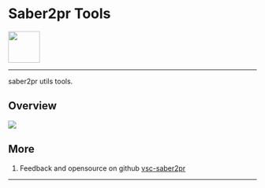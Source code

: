 # Saber2pr Tools

<img height="64px" src="https://cdn.jsdelivr.net/gh/saber2pr/MyWeb@master/resource/image/vsc-saber2pr-logo.png" />

---

saber2pr utils tools.

## Overview

![](https://cdn.jsdelivr.net/gh/saber2pr/MyWeb@master/resource/image/220130-vsc-saber2pr-menu.png)

## More

1. Feedback and opensource on github [vsc-saber2pr](https://github.com/Saber2pr/vsc-saber2pr)

---